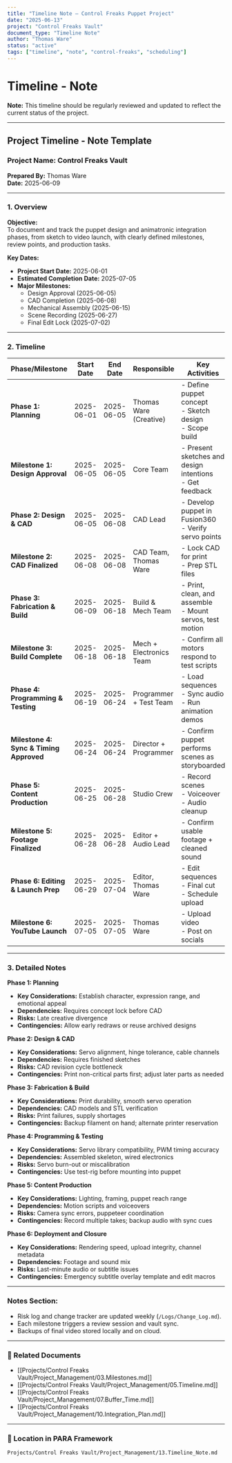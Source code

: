 ```yaml
---
title: "Timeline Note – Control Freaks Puppet Project"
date: "2025-06-13"
project: "Control Freaks Vault"
document_type: "Timeline Note"
author: "Thomas Ware"
status: "active"
tags: ["timeline", "note", "control-freaks", "scheduling"]
---
```


# Timeline - Note

**Note:** This timeline should be regularly reviewed and updated to reflect the current status of the project.

---

## **Project Timeline - Note Template**

### **Project Name:** Control Freaks Vault  
**Prepared By:** Thomas Ware  
**Date:** 2025-06-09

---

### **1. Overview**

**Objective:**  
To document and track the puppet design and animatronic integration phases, from sketch to video launch, with clearly defined milestones, review points, and production tasks.

**Key Dates:**  
- **Project Start Date:** 2025-06-01  
- **Estimated Completion Date:** 2025-07-05  
- **Major Milestones:**  
  - Design Approval (2025-06-05)  
  - CAD Completion (2025-06-08)  
  - Mechanical Assembly (2025-06-15)  
  - Scene Recording (2025-06-27)  
  - Final Edit Lock (2025-07-02)

---

### **2. Timeline**

| **Phase/Milestone**            | **Start Date** | **End Date**   | **Responsible**         | **Key Activities**                                           | **Notes**                                          |
|--------------------------------|----------------|----------------|--------------------------|--------------------------------------------------------------|----------------------------------------------------|
| **Phase 1: Planning**          | 2025-06-01     | 2025-06-05     | Thomas Ware (Creative)   | - Define puppet concept<br>- Sketch design<br>- Scope build   | Scope established; concept lock achieved           |
| **Milestone 1: Design Approval**| 2025-06-05     | 2025-06-05     | Core Team                | - Present sketches and design intentions<br>- Get feedback   | Approved for 3D modeling                           |
| **Phase 2: Design & CAD**      | 2025-06-05     | 2025-06-08     | CAD Lead                 | - Develop puppet in Fusion360<br>- Verify servo points       | Delay risk: jaw joint tolerance adjustment needed  |
| **Milestone 2: CAD Finalized** | 2025-06-08     | 2025-06-08     | CAD Team, Thomas Ware    | - Lock CAD for print<br>- Prep STL files                     | All STL files checked and saved                    |
| **Phase 3: Fabrication & Build**| 2025-06-09     | 2025-06-18     | Build & Mech Team        | - Print, clean, and assemble<br>- Mount servos, test motion  | Buffer added post-print in case of failures        |
| **Milestone 3: Build Complete**| 2025-06-18     | 2025-06-18     | Mech + Electronics Team  | - Confirm all motors respond to test scripts                 |                                                    |
| **Phase 4: Programming & Testing**| 2025-06-19   | 2025-06-24     | Programmer + Test Team   | - Load sequences<br>- Sync audio<br>- Run animation demos    | Motion profile debugging in progress               |
| **Milestone 4: Sync & Timing Approved**| 2025-06-24 | 2025-06-24 | Director + Programmer    | - Confirm puppet performs scenes as storyboarded             |                                                    |
| **Phase 5: Content Production**| 2025-06-25     | 2025-06-28     | Studio Crew              | - Record scenes<br>- Voiceover<br>- Audio cleanup            | Puppeteer rig and lighting approved                |
| **Milestone 5: Footage Finalized**| 2025-06-28   | 2025-06-28     | Editor + Audio Lead      | - Confirm usable footage + cleaned sound                     |                                                    |
| **Phase 6: Editing & Launch Prep**| 2025-06-29   | 2025-07-04     | Editor, Thomas Ware      | - Edit sequences<br>- Final cut<br>- Schedule upload         | SEO plan created in advance                        |
| **Milestone 6: YouTube Launch**| 2025-07-05     | 2025-07-05     | Thomas Ware              | - Upload video<br>- Post on socials                          | Launch party planned                               |

---

### **3. Detailed Notes**

**Phase 1: Planning**  
- **Key Considerations:** Establish character, expression range, and emotional appeal  
- **Dependencies:** Requires concept lock before CAD  
- **Risks:** Late creative divergence  
- **Contingencies:** Allow early redraws or reuse archived designs

**Phase 2: Design & CAD**  
- **Key Considerations:** Servo alignment, hinge tolerance, cable channels  
- **Dependencies:** Requires finished sketches  
- **Risks:** CAD revision cycle bottleneck  
- **Contingencies:** Print non-critical parts first; adjust later parts as needed

**Phase 3: Fabrication & Build**  
- **Key Considerations:** Print durability, smooth servo operation  
- **Dependencies:** CAD models and STL verification  
- **Risks:** Print failures, supply shortages  
- **Contingencies:** Backup filament on hand; alternate printer reservation

**Phase 4: Programming & Testing**  
- **Key Considerations:** Servo library compatibility, PWM timing accuracy  
- **Dependencies:** Assembled skeleton, wired electronics  
- **Risks:** Servo burn-out or miscalibration  
- **Contingencies:** Use test-rig before mounting into puppet

**Phase 5: Content Production**  
- **Key Considerations:** Lighting, framing, puppet reach range  
- **Dependencies:** Motion scripts and voiceovers  
- **Risks:** Camera sync errors, puppeteer coordination  
- **Contingencies:** Record multiple takes; backup audio with sync cues

**Phase 6: Deployment and Closure**  
- **Key Considerations:** Rendering speed, upload integrity, channel metadata  
- **Dependencies:** Footage and sound mix  
- **Risks:** Last-minute audio or subtitle issues  
- **Contingencies:** Emergency subtitle overlay template and edit macros

---

### **Notes Section:**  
- Risk log and change tracker are updated weekly (`/Logs/Change_Log.md`).  
- Each milestone triggers a review session and vault sync.  
- Backups of final video stored locally and on cloud.

---

### 🔗 Related Documents

- [[Projects/Control Freaks Vault/Project_Management/03.Milestones.md]]
- [[Projects/Control Freaks Vault/Project_Management/05.Timeline.md]]
- [[Projects/Control Freaks Vault/Project_Management/07.Buffer_Time.md]]
- [[Projects/Control Freaks Vault/Project_Management/10.Integration_Plan.md]]

---

### 📁 Location in PARA Framework

`Projects/Control Freaks Vault/Project_Management/13.Timeline_Note.md`
